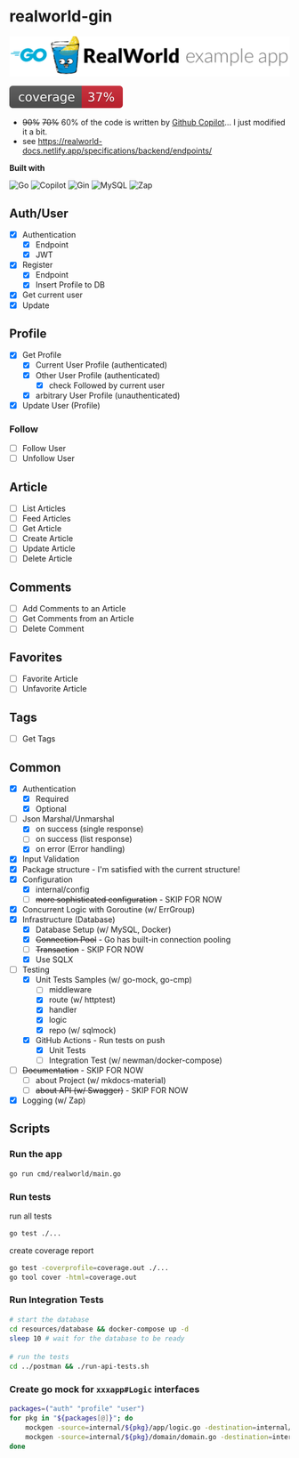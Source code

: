 # realworld-gin

![logo](resources/logo.png)

![coverage](https://raw.githubusercontent.com/ndy2/realworld-gin/badges/.badges/main/coverage.svg)

- ~~90%~~ ~~70%~~ 60% of the code is written by [Github Copilot](https://github.com/features/copilot)... I just modified
  it a bit.
- see https://realworld-docs.netlify.app/specifications/backend/endpoints/

**Built with**

![Go](https://img.shields.io/badge/Go-00ADD8?style=for-the-badge&logo=go&logoColor=white)
![Copilot](https://img.shields.io/badge/Copilot-000000?style=for-the-badge&logo=github&logoColor=white)
![Gin](https://img.shields.io/badge/Gin-00ADD8?style=for-the-badge&logo=go&logoColor=white)
![MySQL](https://img.shields.io/badge/MySQL-4479A1?style=for-the-badge&logo=mysql&logoColor=white)
![Zap](https://img.shields.io/badge/Zap-00ADD8?style=for-the-badge&logo=go&logoColor=white)

## Auth/User

- [x] Authentication
    - [x] Endpoint
    - [x] JWT
- [x] Register
    - [x] Endpoint
    - [x] Insert Profile to DB
- [x] Get current user
- [x] Update

## Profile

- [x] Get Profile
    - [x] Current User Profile (authenticated)
    - [x] Other User Profile (authenticated)
        - [x] check Followed by current user
    - [x] arbitrary User Profile (unauthenticated)
- [x] Update User (Profile)

### Follow

- [ ] Follow User
- [ ] Unfollow User

## Article

- [ ] List Articles
- [ ] Feed Articles
- [ ] Get Article
- [ ] Create Article
- [ ] Update Article
- [ ] Delete Article

## Comments

- [ ] Add Comments to an Article
- [ ] Get Comments from an Article
- [ ] Delete Comment

## Favorites

- [ ] Favorite Article
- [ ] Unfavorite Article

## Tags

- [ ] Get Tags

## Common

- [x] Authentication
    - [x] Required
    - [x] Optional
- [ ] Json Marshal/Unmarshal
    - [x] on success (single response)
    - [ ] on success (list response)
    - [x] on error (Error handling)
- [x] Input Validation
- [x] Package structure - I'm satisfied with the current structure!
- [x] Configuration
    - [x] internal/config
    - [ ] ~~more sophisticated configuration~~ - SKIP FOR NOW
- [x] Concurrent Logic with Goroutine (w/ ErrGroup)
- [x] Infrastructure (Database)
    - [x] Database Setup (w/ MySQL, Docker)
    - [x] ~~Connection Pool~~ - Go has built-in connection pooling
    - [ ] ~~Transaction~~ - SKIP FOR NOW
    - [x] Use SQLX
- [ ] Testing
    - [x] Unit Tests Samples (w/ go-mock, go-cmp)
        - [ ] middleware
        - [x] route (w/ httptest)
        - [x] handler
        - [x] logic
        - [x] repo (w/ sqlmock)
    - [x] GitHub Actions - Run tests on push
        - [x] Unit Tests
        - [ ] Integration Test (w/ newman/docker-compose)
- [ ] ~~Documentation~~ - SKIP FOR NOW
    - [ ] about Project (w/ mkdocs-material)
    - [ ] ~~about API (w/ Swagger)~~ - SKIP FOR NOW
- [x] Logging (w/ Zap)

## Scripts

### Run the app

```bash
go run cmd/realworld/main.go
```

### Run tests

run all tests

```bash
go test ./...
```

create coverage report

```bash
go test -coverprofile=coverage.out ./...
go tool cover -html=coverage.out
```

### Run Integration Tests

```bash
# start the database 
cd resources/database && docker-compose up -d 
sleep 10 # wait for the database to be ready

# run the tests
cd ../postman && ./run-api-tests.sh
```

### Create go mock for `xxxapp#Logic` interfaces

```bash
packages=("auth" "profile" "user")
for pkg in "${packages[@]}"; do
    mockgen -source=internal/${pkg}/app/logic.go -destination=internal/${pkg}/app/logic_mock.go -package=app
    mockgen -source=internal/${pkg}/domain/domain.go -destination=internal/${pkg}/domain/mock_repo.go -package=domain
done
```
